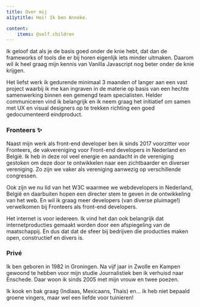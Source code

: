 ```yaml
---
title: Over mij 
a11ytitle: Hoi! Ik ben Anneke.

content:
    items: @self.children
---
```

<!-- 
Initiatief: Signaleert kansen. Handelt ernaar en durft daarbij risico’s te nemen om uiteindelijk een bepaald herkenbaar voordeel voor de organisatie te behalen. Begint liever uit zichzelf dan passief af te wachten.
Netwerkvaardigheid: Ontwikkelt en onderhoudt relaties, allianties en coalities buiten de eigen organisatie en benut deze voor het verkrijgen van informatie, steun en medewerking.
Mondelinge uitdrukkingsvaardigheid: Maakt feiten, meningen en ideeën aan anderen in begrijpelijke taal mondeling duidelijk.
Samenwerken: Heeft oog voor het groepsbelang en draagt actief bij aan het gemeenschappelijke resultaat.
Betrokkenheid: Identificeert zich met en voelt zich nauw betrokken. -->

<p>Ik geloof dat als je de basis goed onder de knie hebt, dat dan de frameworks of tools die er bij horen eigenlijk iets minder uitmaken. Daarom wil ik heel graag mijn kennis van Vanilla Javascript nog beter onder de knie krijgen.</p>

<p>Het liefst werk ik gedurende minimaal 3 maanden of langer aan een vast project waarbij ik me kan ingraven in de materie op basis van een hechte samenwerking binnen een gemengd team specialisten. Helder communiceren vind ik belangrijk en ik neem graag het initiatief om samen met UX en visual designers op te trekken richting een goed gedocumenteerd eindproduct.</p>

<h3>Fronteers ✨</h3>

<p>Naast mijn werk als front-end developer ben ik sinds 2017 voorzitter voor Fronteers, de vakvereniging voor Front-end developers in Nederland en België. Ik heb in deze rol veel energie en aandacht in de vereniging gestoken om deze door te ontwikkelen naar een zichtbaarder en diverser vereniging. Zo zijn we vaker als vereniging aanwezig op verschillende congressen.</p> 

<p>Ook zijn we nu lid van het W3C waarmee we webdevelopers in Nederland, België en daarbuiten hopen een directer stem te geven in de ontwikkeling van het web. En wil ik graag meer developers (van diverse pluimage!) verwelkomen bij Fronteers als front-end developers.</p>

<p>Het internet is voor iedereen. Ik vind het dan ook belangrijk dat internetproducties gemaakt worden door een afspiegeling van de maatschappij. En dus dat dat de sfeer bij bedrijven die producties maken open, constructief en divers is.</p>

<h3>Privé</h3>

Ik ben geboren in 1982 in Groningen. Na vijf jaar in Zwolle en Kampen gewoond te hebben voor mijn studie Journalistiek ben ik verhuisd naar Enschede. Daar woon ik sinds 2005 met mijn vrouw en twee poezen.

<p>Ik kook en bak graag (Indiaas, Mexicaans, Thais) en... ik heb niet bepaald groene vingers, maar wel een liefde voor tuinieren!</p>

<!-- 
Ik heb er na een studie Journalistiek voor gekozen een ander vakgebied in te gaan. Toch is de nieuwsgierigheid naar het **waarom** achter elk verhaal bij mij blijven hangen.

Goed van tevoren nadenken over welke benadering je gebruikt, en met welke hulpmiddelen je een bepaald probleem op te lost	is volgens mij de sleutel tot het leveren van kwaliteit. Tegelijkertijd heb ik geen illusies dat de wensen aan de start van het project altijd hetzelfde zullen blijven. Al doende leert men!

Om deze reden houd ik me aan de volgende principes:

1. **Altijd weten waarom:** Waarom doe ik dit? Waarom is dit wel of niet in het belang van de klant? Wat ik kan doen om ervoor te zorgen dat de content manager of webmaster zonder frustraties zijn of haar boodschap kan overbrengen?
2. **Streven naar toegankelijkheid, voor iedereen met of zonder beperking**: de content is het belangrijkste van een website en zoveel mogelijk mensen in zoveel mogelijk verschillende situaties moeten deze goed tot zich kunnen nemen. Ik ben er overigens heilig van overtuigd dat goede HTML van zichzelf geen barrieres opwerpt! 
3. **Keep It Simple, Stupid:** Maak een project niet complexer dan nodig. Voeg geen nodeloze lagen en tools toe als die niet nodig zijn om een project goed op te leveren. Hoe minder complexiteit een project in zich heeft, hoe makkelijker het later is over te dragen aan een ander.
4. **Klantvriendelijkheid boven developersgemak:** Zorg dat de eindgebruiker van een site met alle zelfvertrouwen na de overdracht aan de slag kan. In sommige gevallen maakt een CMS het niet altijd even makkelijk voor een leek om teksten te vervangen of bij te werken. Daarom ga ik graag een stukje verder in het gebruiksvriendelijk maken van een systeem met helpteksten en eventueel tweaks in de opmaak. -->
